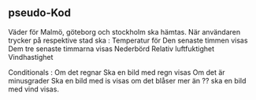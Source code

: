 ## pseudo-Kod

Väder för Malmö, göteborg och stockholm ska hämtas.
När användaren trycker på respektive stad ska :
    Temperatur för 
        Den senaste timmen visas
        Dem tre senaste timmarna visas
        Nederbörd
        Relativ luftfuktighet
        Vindhastighet

Conditionals :
    Om det regnar Ska en bild med regn visas
    Om det är minusgrader Ska en bild med is visas
    om det blåser mer än ?? ska en bild med vind visas.


    